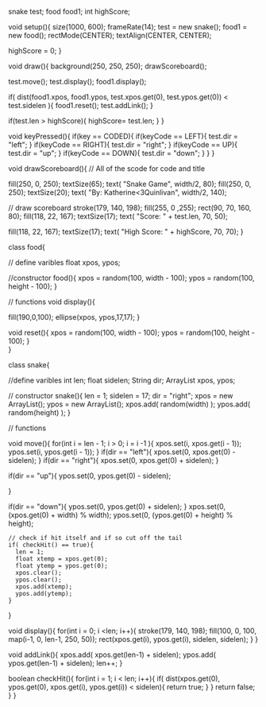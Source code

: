 snake test;
food food1;
int highScore;
 
void setup(){
  size(1000, 600);
  frameRate(14);
  test = new snake();
  food1 = new food();
  rectMode(CENTER);
  textAlign(CENTER, CENTER);
   
  highScore = 0;
}
 
 
 
void draw(){
  background(250, 250, 250);
  drawScoreboard();
   
  test.move();
  test.display();
  food1.display();
   
   
  if( dist(food1.xpos, food1.ypos, test.xpos.get(0), test.ypos.get(0)) < test.sidelen ){
    food1.reset();
    test.addLink();
  }
   
  if(test.len > highScore){
    highScore= test.len;
  }
}
 
 
void keyPressed(){
  if(key == CODED){
    if(keyCode == LEFT){
      test.dir = "left";
    }
    if(keyCode == RIGHT){
      test.dir = "right";
    }
    if(keyCode == UP){
      test.dir = "up";
    }
    if(keyCode == DOWN){
      test.dir = "down";
    }
  }
}
 
 
void drawScoreboard(){
  // All of the scode for code and title
   
  fill(250, 0, 250);
  textSize(65);
  text( "Snake Game", width/2, 80);
  fill(250, 0, 250);
  textSize(20);
  text( "By: Katherine<3Quinlivan", width/2, 140);
   
   
  // draw scoreboard
  stroke(179, 140, 198);
  fill(255, 0 ,255);
  rect(90, 70, 160, 80);
  fill(118, 22, 167);
  textSize(17);
  text( "Score: " + test.len, 70, 50);
   
  fill(118, 22, 167);
  textSize(17);
  text( "High Score: " + highScore, 70, 70);
}
 
class food{
   
  // define varibles
  float xpos, ypos;
   
   
   
  //constructor
  food(){
    xpos = random(100, width - 100);
    ypos = random(100, height - 100);
  }
   
   
  // functions
 void display(){
    
   fill(190,0,100);
   ellipse(xpos, ypos,17,17);
 }
  
  
 void reset(){
    xpos = random(100, width - 100);
    ypos = random(100, height - 100);
 }  
}
 
class snake{
   
  //define varibles
  int len;
  float sidelen;
  String dir;
  ArrayList <Float> xpos, ypos;
   
  // constructor
  snake(){
    len = 1;
    sidelen = 17;
    dir = "right";
    xpos = new ArrayList();
    ypos = new ArrayList();
    xpos.add( random(width) );
    ypos.add( random(height) );
  }
   
  // functions
   
   
  void move(){
   for(int i = len - 1; i > 0; i = i -1 ){
    xpos.set(i, xpos.get(i - 1));
    ypos.set(i, ypos.get(i - 1)); 
   }
   if(dir == "left"){
     xpos.set(0, xpos.get(0) - sidelen);
   }
   if(dir == "right"){
     xpos.set(0, xpos.get(0) + sidelen);
   }
    
   if(dir == "up"){
     ypos.set(0, ypos.get(0) - sidelen);
   
   }
    
   if(dir == "down"){
     ypos.set(0, ypos.get(0) + sidelen);
   }
   xpos.set(0, (xpos.get(0) + width) % width);
   ypos.set(0, (ypos.get(0) + height) % height);
    
    // check if hit itself and if so cut off the tail
    if( checkHit() == true){
      len = 1;
      float xtemp = xpos.get(0);
      float ytemp = ypos.get(0);
      xpos.clear();
      ypos.clear();
      xpos.add(xtemp);
      ypos.add(ytemp);
    }
  }
   
   
   
  void display(){
    for(int i = 0; i <len; i++){
      stroke(179, 140, 198);
      fill(100, 0, 100, map(i-1, 0, len-1, 250, 50));
      rect(xpos.get(i), ypos.get(i), sidelen, sidelen);
    } 
  }
   
   
  void addLink(){
    xpos.add( xpos.get(len-1) + sidelen);
    ypos.add( ypos.get(len-1) + sidelen);
    len++;
  }
   
   boolean checkHit(){
    for(int i = 1; i < len; i++){
     if( dist(xpos.get(0), ypos.get(0), xpos.get(i), ypos.get(i)) < sidelen){
       return true;
     }
    }
    return false;
   }
}
